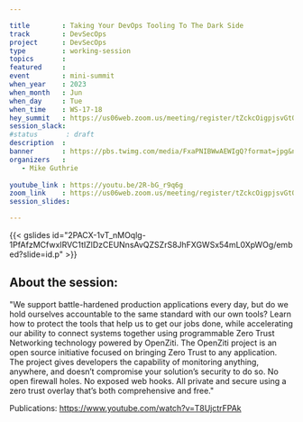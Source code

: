 ```yaml
---

title        : Taking Your DevOps Tooling To The Dark Side
track        : DevSecOps
project      : DevSecOps
type         : working-session
topics       :
featured     :
event        : mini-summit
when_year    : 2023
when_month   : Jun
when_day     : Tue
when_time    : WS-17-18
hey_summit   : https://us06web.zoom.us/meeting/register/tZckcOigpjsvGtOpT9BdiwSAh4qiOXj5YiIx
session_slack:
#status       : draft
description  :
banner       : https://pbs.twimg.com/media/FxaPNIBWwAEWIgQ?format=jpg&name=900x900
organizers   :
   - Mike Guthrie
 
youtube_link : https://youtu.be/2R-bG_r9q6g
zoom_link    : https://us06web.zoom.us/meeting/register/tZckcOigpjsvGtOpT9BdiwSAh4qiOXj5YiIx
session_slides:

---
```


{{< gslides id="2PACX-1vT_nMOqlg-1PfAfzMCfwxIRVC1tIZlDzCEUNnsAvQZSZrS8JhFXGWSx54mL0XpWOg/embed?slide=id.p" >}}


## About the session:
"We support battle-hardened production applications every day, but do we hold ourselves accountable to the same standard with our own tools? Learn how to protect the tools that help us to get our jobs done, while accelerating our ability to connect systems together using programmable Zero Trust Networking technology powered by OpenZiti. 
The OpenZiti project is an open source initiative focused on bringing Zero Trust to any application. The project gives developers the capability of monitoring anything, anywhere, and doesn’t compromise your solution’s security to do so. No open firewall holes. No exposed web hooks. All private and secure using a zero trust overlay that’s both comprehensive and free."

Publications:
https://www.youtube.com/watch?v=T8UjctrFPAk

